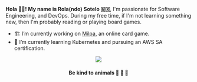 <!-- <p align="center">
<a href="https://git.io/streak-stats">
  <img align="center" src="https://github-readme-streak-stats.herokuapp.com?user=rolasotelo&theme=vue-dark" />
</a>
</p> -->

**Hola 👋🏾! My name is Rola(ndo) Sotelo 🇲🇽**, I'm passionate for Software Engineering, and DevOps. During my free time, if I'm not learning something new, then I'm probably reading or playing board games.

- 🏗 I’m currently working on [Milpa](https://milpa.online), an online card game.
- 🔭 I’m currently learning Kubernetes and pursuing an AWS SA certification.

<p align="center">
<a href="https://github.com/anuraghazra/github-readme-stats">
  <img align="center" src="https://github-readme-stats.vercel.app/api/top-langs/?username=rolasotelo&layout=compact&langs_count=8&theme=vue-dark" />
</a>
</p>

<h4 align="center">Be kind to animals 🐄 🐖 🦃</h4>
